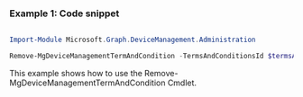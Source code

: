 ### Example 1: Code snippet

```powershell

Import-Module Microsoft.Graph.DeviceManagement.Administration

Remove-MgDeviceManagementTermAndCondition -TermsAndConditionsId $termsAndConditionsId

```
This example shows how to use the Remove-MgDeviceManagementTermAndCondition Cmdlet.

